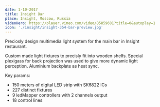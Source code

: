 ```yaml
---
date: 1-10-2017
title: Insight Bar
place: Insight, Moscow, Russia
videoHero: https://player.vimeo.com/video/85859601?title=0&autoplay=1
icon: './insight/insight-354-bar-preview.jpg'
---
```


Preciosly design multimedia light system for the main bar in Insight restaurant.

Custom made light fixtures to precisly fit into wooden shelfs. Special plexigass for back projection was used to give more dynamic light perception. Aluminium backplate as heat sync.

Key params:

- 150 meters of digital LED strip with SK6822 ICs
- 227 distinct fixtures
- 9 ledMapper controllers with 2 channels output
- 18 control lines
